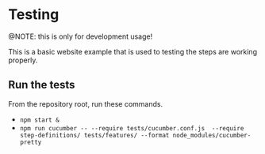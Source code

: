 # Testing

@NOTE: this is only for development usage!

This is a basic website example that is used to testing the steps are working properly.

## Run the tests

From the repository root, run these commands.

- `npm start &`
- `npm run cucumber -- --require tests/cucumber.conf.js  --require step-definitions/ tests/features/ --format node_modules/cucumber-pretty`
